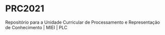 # PRC2021
 Repositório para a Unidade Curricular de Processamento e Representação de Conhecimento | MIEI | PLC
